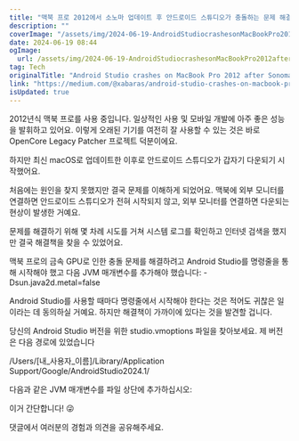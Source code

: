 ```yaml
---
title: "맥북 프로 2012에서 소노마 업데이트 후 안드로이드 스튜디오가 충돌하는 문제 해결 방법"
description: ""
coverImage: "/assets/img/2024-06-19-AndroidStudiocrashesonMacBookPro2012afterSonomaUpdateSOLVED_0.png"
date: 2024-06-19 08:44
ogImage: 
  url: /assets/img/2024-06-19-AndroidStudiocrashesonMacBookPro2012afterSonomaUpdateSOLVED_0.png
tag: Tech
originalTitle: "Android Studio crashes on MacBook Pro 2012 after Sonoma Update [SOLVED]"
link: "https://medium.com/@xabaras/android-studio-crashes-on-macbook-pro-2012-after-sonoma-update-solved-3fa7c42998fb"
isUpdated: true
---
```






2012년식 맥북 프로를 사용 중입니다. 일상적인 사용 및 모바일 개발에 아주 좋은 성능을 발휘하고 있어요. 이렇게 오래된 기기를 여전히 잘 사용할 수 있는 것은 바로 OpenCore Legacy Patcher 프로젝트 덕분이에요.

하지만 최신 macOS로 업데이트한 이후로 안드로이드 스튜디오가 갑자기 다운되기 시작했어요.

처음에는 원인을 찾지 못했지만 결국 문제를 이해하게 되었어요. 맥북에 외부 모니터를 연결하면 안드로이드 스튜디오가 전혀 시작되지 않고, 외부 모니터를 연결하면 다운되는 현상이 발생한 거예요.

문제를 해결하기 위해 몇 차례 시도를 거쳐 시스템 로그를 확인하고 인터넷 검색을 했지만 결국 해결책을 찾을 수 있었어요.

<div class="content-ad"></div>

맥북 프로의 금속 GPU로 인한 충돌 문제를 해결하려고 Android Studio를 명령줄을 통해 시작해야 했고 다음 JVM 매개변수를 추가해야 했습니다: -Dsun.java2d.metal=false

Android Studio를 사용할 때마다 명령줄에서 시작해야 한다는 것은 적어도 귀찮은 일이라는 데 동의하실 거예요. 하지만 해결책이 가까이에 있다는 것을 발견할 겁니다.

당신의 Android Studio 버전을 위한 studio.vmoptions 파일을 찾아보세요. 제 버전은 다음 경로에 있었습니다


/Users/[내_사용자_이름]/Library/Application Support/Google/AndroidStudio2024.1/


<div class="content-ad"></div>

다음과 같은 JVM 매개변수를 파일 상단에 추가하십시오:

<!-- ![Alt text](/assets/img/2024-06-19-AndroidStudiocrashesonMacBookPro2012afterSonomaUpdateSOLVED_0.png) -->

이거 간단합니다! 😜

댓글에서 여러분의 경험과 의견을 공유해주세요.
